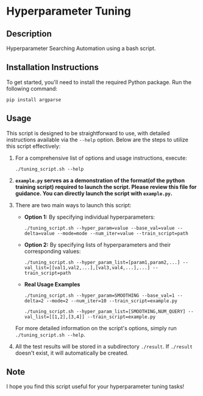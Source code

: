 # Hyperparameter Tuning

## Description
Hyperparameter Searching Automation using a bash script.

## Installation Instructions
To get started, you'll need to install the required Python package. Run the following command:
```
pip install argparse
```

## Usage
This script is designed to be straightforward to use, with detailed instructions available via the `--help` option. Below are the steps to utilize this script effectively:

1. For a comprehensive list of options and usage instructions, execute:
   ```
   ./tuning_script.sh --help
   ```
2. **`example.py` serves as a demonstration of the format(of the python training script) required to launch the script. Please review this file for guidance. You can directly launch the script with `example.py`.**

3. There are two main ways to launch this script:
   - **Option 1:** By specifying individual hyperparameters:
     ```
     ./tuning_script.sh --hyper_param=value --base_val=value --delta=value --mode=mode --num_iter=value --train_script=path
     ```
   - **Option 2:** By specifying lists of hyperparameters and their corresponding values:
     ```
     ./tuning_script.sh --hyper_param_list=[param1,param2,...] --val_list=[[val1,val2,...],[val3,val4,...],...] --train_script=path
     ```
   - **Real Usage Examples** 
     ```
     ./tuning_script.sh --hyper_param=SMOOTHING --base_val=1 --delta=2 --mode=2 --num_iter=10 --train_script=example.py
     ```
     ```
     ./tuning_script.sh --hyper_param_list=[SMOOTHING,NUM_QUERY] --val_list=[[1,2],[3,4]] --train_script=example.py
     ```
   For more detailed information on the script's options, simply run `./tuning_script.sh --help`.
4. All the test results will be stored in a subdirectory `./result`. If `./result` doesn't exist, it will automatically be created.

## Note
I hope you find this script useful for your hyperparameter tuning tasks!


